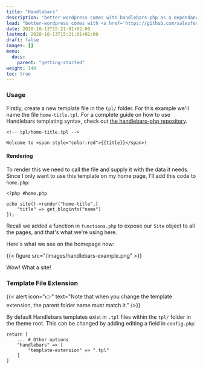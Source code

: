 ```yaml
---
title: "Handlebars"
description: "better-wordpress comes with handlebars-php as a dependancy, here's how to use it."
lead: "better-wordpress comes with <a href='https://github.com/salesforce/handlebars-php'>handlebars-php</a> as a dependancy, here's how to use and configure it."
date: 2020-10-13T15:21:01+02:00
lastmod: 2020-10-13T15:21:01+02:00
draft: false
images: []
menu:
  docs:
    parent: "getting-started"
weight: 140
toc: true
---
```


### Usage

Firstly, create a new template file in the `tpl/` folder. For this example we'll name the file `home-title.tpl`. For a complete guide on how to use Handlebars templating syntax, check out [the handlebars-php repository](https://github.com/salesforce/handlebars-php). 

```
<!-- tpl/home-title.tpl -->

Welcome to <span style="color:red">{{title}}</span>!
```

#### Rendering

To render this we need to call the file and supply it with the data it needs. Since I only want to use this template on my home page, I'll add this code to `home.php`:

```
<?php #home.php

echo site()->render("home-title",[
    "title" => get_bloginfo("name")
]);
```

Recall we added a function in `functions.php` to expose our `Site` object to all the pages, and that's what we're using here.

Here's what we see on the homepage now:

{{< figure src="/images/handlebars-example.png" >}}

Wow! What a site!

### Template File Extension

{{< alert icon="👉" text="Note that when you change the template extension, the parent folder name must match it." />}}

By default Handlebars templates exist in `.tpl` files within the `tpl/` folder in the theme root. This can be changed by adding editing a field in `config.php`:

```
return [
    ... # Other options
    "handlebars" => [
        "template-extension" => ".tpl"
    ]
]
```



